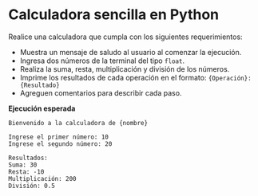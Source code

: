 
# Calculadora sencilla en Python

Realice una calculadora que cumpla con los siguientes requerimientos:

- Muestra un mensaje de saludo al usuario al comenzar la ejecución.
- Ingresa dos números de la terminal del tipo `float`.
- Realiza la suma, resta, multiplicación y división de los números.
- Imprime los resultados de cada operación en el formato: `{Operación}: {Resultado}`
- Agreguen comentarios para describir cada paso.

**Ejecución esperada**

```plaintext
Bienvenido a la calculadora de {nombre}

Ingrese el primer número: 10
Ingrese el segundo número: 20

Resultados:
Suma: 30
Resta: -10
Multiplicación: 200
División: 0.5
```
